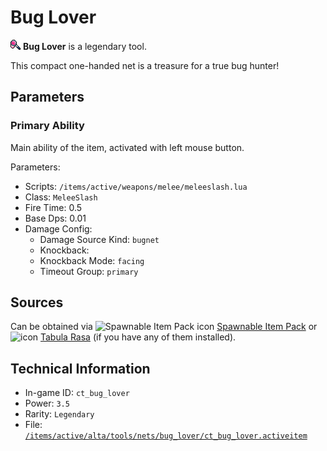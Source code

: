 # Bug Lover

<img src="https://raw.githubusercontent.com/Ceterai/Enternia/main/items/active/alta/tools/nets/bug_lover/icon.png" alt="Bug Lover icon" loading="lazy" width="auto" height="16px"/> **Bug Lover** is a legendary tool.

This compact one-handed net is a treasure for a true bug hunter!

## Parameters

### Primary Ability

Main ability of the item, activated with left mouse button.

Parameters:

- Scripts:  `/items/active/weapons/melee/meleeslash.lua`
- Class: `MeleeSlash`
- Fire Time: 0.5
- Base Dps: 0.01
- Damage Config:
  - Damage Source Kind: `bugnet`
  - Knockback:
  - Knockback Mode: `facing`
  - Timeout Group: `primary`

## Sources

Can be obtained via <img src="https://raw.githubusercontent.com/Silverfeelin/Starbound-SpawnableItemPack/master/interface/sip/iconSmall.png" alt="Spawnable Item Pack icon" width="18" height="14"/> [Spawnable Item Pack](https://steamcommunity.com/sharedfiles/filedetails/?id=733665104) or <img src="https://steamuserimages-a.akamaihd.net/ugc/263843960696222713/3EC9A7C005541F7D577EBCB8C5736B4EFC9973D6/" alt="icon" width="8" height="12"/> [Tabula Rasa](https://community.playstarbound.com/resources/the-tabula-rasa.3222/) (if you have any of them installed).

## Technical Information

- In-game ID: `ct_bug_lover`
- Power: `3.5`
- Rarity: `Legendary`
- File: [`/items/active/alta/tools/nets/bug_lover/ct_bug_lover.activeitem`](https://github.com/Ceterai/Enternia/blob/main/items/active/alta/tools/nets/bug_lover/ct_bug_lover.activeitem)
